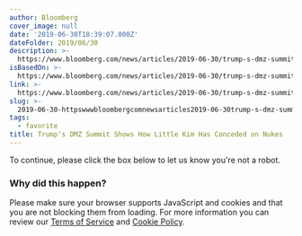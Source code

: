 ```yaml
---
author: Bloomberg
cover_image: null
date: '2019-06-30T18:39:07.000Z'
dateFolder: 2019/06/30
description: >-
  https://www.bloomberg.com/news/articles/2019-06-30/trump-s-dmz-summit-shows-how-little-kim-has-conceded-on-nukes
isBasedOn: >-
  https://www.bloomberg.com/news/articles/2019-06-30/trump-s-dmz-summit-shows-how-little-kim-has-conceded-on-nukes
link: >-
  https://www.bloomberg.com/news/articles/2019-06-30/trump-s-dmz-summit-shows-how-little-kim-has-conceded-on-nukes
slug: >-
  2019-06-30-httpswwwbloombergcomnewsarticles2019-06-30trump-s-dmz-summit-shows-how-little-kim-has-conceded-on-nukes
tags:
  - favorite
title: Trump's DMZ Summit Shows How Little Kim Has Conceded on Nukes
---
```

<p>To continue, please click the box below to let us know you're not a robot.</p>
<h3>Why did this happen?</h3>
<p>Please make sure your browser supports JavaScript and cookies and that you are not blocking them from loading. For more information you can review our <a href="https://www.bloomberg.com/notices/tos">Terms of Service</a> and <a href="https://www.bloomberg.com/notices/tos">Cookie Policy</a>.</p>
